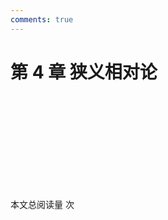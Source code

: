 ```yaml
---
comments: true
---
```


# 第 4 章 狭义相对论

<object data="第 4 章 狭义相对论.pdf" type="application/pdf" width="150%" height="800">
    <embed src="第 4 章 狭义相对论.pdf" type="application/pdf" />
</object>

<span id="busuanzi_container_page_pv">本文总阅读量 <span id="busuanzi_value_page_pv"></span> 次</span>